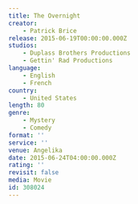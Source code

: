 ```yaml
---
title: The Overnight
creator:
    - Patrick Brice
release: 2015-06-19T00:00:00.000Z
studios:
    - Duplass Brothers Productions
    - Gettin' Rad Productions
language:
    - English
    - French
country:
    - United States
length: 80
genre:
    - Mystery
    - Comedy
format: ''
service: ''
venue: Angelika
date: 2015-06-24T04:00:00.000Z
rating: ''
revisit: false
media: Movie
id: 308024
---
```



